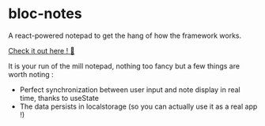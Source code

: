 # bloc-notes
A react-powered notepad to get the hang of how the framework works.

[Check it out here ! :tada:](https://tgianella.github.io/bloc-notes/)

It is your run of the mill notepad, nothing too fancy but a few things are worth noting :
- Perfect synchronization between user input and note display in real time, thanks to useState
- The data persists in localstorage (so you can actually use it as a real app !)
